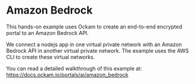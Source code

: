 # Amazon Bedrock

This hands-on example uses Ockam to create an end-to-end encrypted portal to an Amazon Bedrock API.

We connect a nodejs app in one virtual private network with an Amazon Bedrock API in another virtual private network.
The example uses the AWS CLI to create these virtual networks.

You can read a detailed walkthrough of this example at:
https://docs.ockam.io/portals/ai/amazon_bedrock
